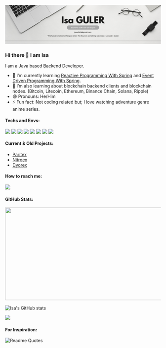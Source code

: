 <img src="https://github.com/IsaGULER/IsaGULER/blob/main/Web%20Developer%20Banner.png" alt="">

### Hi there 👋 I am Isa

I am a Java based Backend Developer.

- 🌱 I’m currently learning [Reactive Programming With Spring](https://spring.io/reactive) and [Event Driven Programming With Spring](https://spring.io/event-driven).
- 🌱 I’m also learning about blockchain backend clients and blockchain nodes. (Bitcoin, Litecoin, Ethereum, Binance Chain, Solana, Ripple)
- 😄 Pronouns: He/Him
- ⚡ Fun fact: Not coding related but; I love watching adventure genre anime series.

#### Techs and Envs:
![](https://img.shields.io/badge/Spring-informational?style=for-the-badge&logo=Spring&logoColor=greeen&color=white)
![](https://img.shields.io/badge/SpringBoot-informational?style=for-the-badge&logo=SpringBoot&logoColor=green&color=white)
![](https://img.shields.io/badge/MySQL-informational?style=for-the-badge&logo=MySQL&logoColor=4479A1&color=white)
![](https://img.shields.io/badge/Redis-informational?style=for-the-badge&logo=Redis&logoColor=DC382D&color=white)
![](https://img.shields.io/badge/Docker-informational?style=for-the-badge&logo=docker&logoColor=white&color=2496ED)
![](https://img.shields.io/badge/IntellijIDEA-informational?style=for-the-badge&logo=IntellijIDEA&logoColor=white&color=black)
![](https://img.shields.io/badge/VSCode-informational?style=for-the-badge&logo=VisualStudioCode&logoColor=007ACC&color=black)
![](https://img.shields.io/badge/Windows-informational?style=for-the-badge&logo=Windows&logoColor=0078D6&color=white)

#### Current & Old Projects:
- [Paritex](https://www.paritex.com/)
- [Nitroex](https://www.nitroex.io/)
- [Dyorex](https://dyorex.com/)

#### How to reach me:
![](https://img.shields.io/badge/Mail-informational?style=for-the-badge&logo=gmail&logoColor=white&color=EA4335)

#### GitHub Stats:
<img src="https://media.giphy.com/media/dWesBcTLavkZuG35MI/giphy.gif" width="600" height="300" alt=""/>

![Isa's GitHub stats](https://github-readme-stats.vercel.app/api?username=IsaGULER&count_private=true&show_icons=true&theme=tokyonight)

![](https://komarev.com/ghpvc/?username=IsaGULER&style=for-the-badge)

#### For Inspiration:
![Readme Quotes](https://quotes-github-readme.vercel.app/api?type=horizontal&theme=dark)

<!-- Markdown -->

<!--
**IsaGULER/IsaGULER** is a ✨ _special_ ✨ repository because its `README.md` (this file) appears on your GitHub profile.

Here are some ideas to get you started:

- 🔭 I’m currently working on ...
- 🌱 I’m currently learning ...
- 👯 I’m looking to collaborate on ...
- 🤔 I’m looking for help with ...
- 💬 Ask me about ...
- 📫 How to reach me: ...
- 😄 Pronouns: ...
- ⚡ Fun fact: ...
-->
